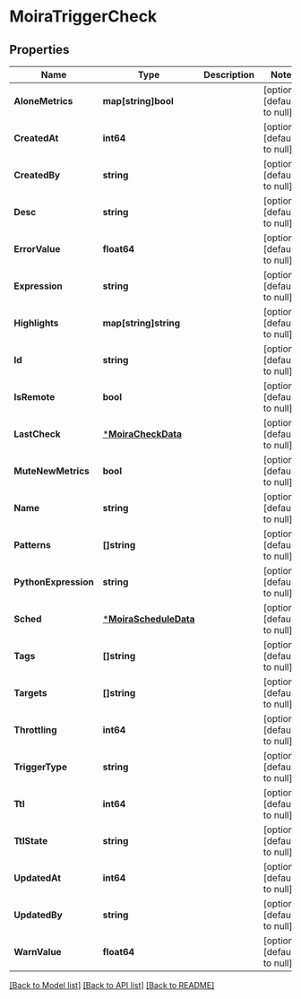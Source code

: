 # MoiraTriggerCheck

## Properties
Name | Type | Description | Notes
------------ | ------------- | ------------- | -------------
**AloneMetrics** | **map[string]bool** |  | [optional] [default to null]
**CreatedAt** | **int64** |  | [optional] [default to null]
**CreatedBy** | **string** |  | [optional] [default to null]
**Desc** | **string** |  | [optional] [default to null]
**ErrorValue** | **float64** |  | [optional] [default to null]
**Expression** | **string** |  | [optional] [default to null]
**Highlights** | **map[string]string** |  | [optional] [default to null]
**Id** | **string** |  | [optional] [default to null]
**IsRemote** | **bool** |  | [optional] [default to null]
**LastCheck** | [***MoiraCheckData**](moira.CheckData.md) |  | [optional] [default to null]
**MuteNewMetrics** | **bool** |  | [optional] [default to null]
**Name** | **string** |  | [optional] [default to null]
**Patterns** | **[]string** |  | [optional] [default to null]
**PythonExpression** | **string** |  | [optional] [default to null]
**Sched** | [***MoiraScheduleData**](moira.ScheduleData.md) |  | [optional] [default to null]
**Tags** | **[]string** |  | [optional] [default to null]
**Targets** | **[]string** |  | [optional] [default to null]
**Throttling** | **int64** |  | [optional] [default to null]
**TriggerType** | **string** |  | [optional] [default to null]
**Ttl** | **int64** |  | [optional] [default to null]
**TtlState** | **string** |  | [optional] [default to null]
**UpdatedAt** | **int64** |  | [optional] [default to null]
**UpdatedBy** | **string** |  | [optional] [default to null]
**WarnValue** | **float64** |  | [optional] [default to null]

[[Back to Model list]](../README.md#documentation-for-models) [[Back to API list]](../README.md#documentation-for-api-endpoints) [[Back to README]](../README.md)

